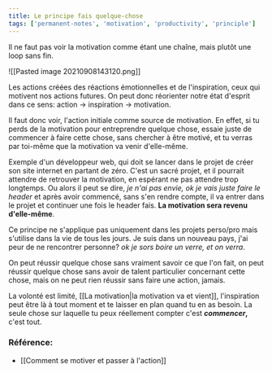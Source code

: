 ```yaml
---
title: Le principe fais quelque-chose
tags: ['permanent-notes', 'motivation', 'productivity', 'principle']
---
```


Il ne faut pas voir la motivation comme étant une chaîne, mais plutôt une loop sans fin.

![[Pasted image 20210908143120.png]]

Les actions créées des réactions émotionnelles et de l'inspiration, ceux qui motivent nos actions futures. On peut donc réorienter notre état d'esprit dans ce sens: action -> inspiration -> motivation.

Il faut donc voir, l'action initiale comme source de motivation. En effet, si tu perds de la motivation pour entreprendre quelque chose, essaie juste de commencer à faire cette chose, sans chercher à être motivé, et tu verras par toi-même que la motivation va venir d'elle-même.

Exemple d'un développeur web, qui doit se lancer dans le projet de créer son site internet en partant de zéro. C'est un sacré projet, et il pourrait attendre de retrouver la motivation, en espérant ne pas attendre trop longtemps. Ou alors il peut se dire, *je n'ai pas envie, ok je vais juste faire le header* et après avoir commencé, sans s'en rendre compte, il va entrer dans le projet et continuer une fois le header fais. **La motivation sera revenu d'elle-même**.

Ce principe ne s'applique pas uniquement dans les projets perso/pro mais s'utilise dans la vie de tous les jours. Je suis dans un nouveau pays, j'ai peur de ne rencontrer personne? *ok je sors boire un verre, et on verra*.

On peut réussir quelque chose sans vraiment savoir ce que l'on fait, on peut réussir quelque chose sans avoir de talent particulier concernant cette chose, mais on ne peut rien réussir sans faire une action, jamais. 

La volonté est limité, [[La motivation|la motivation va et vient]], l'inspiration peut être là à tout moment et te laisser en plan quand tu en as besoin. La seule chose sur laquelle tu peux réellement compter c'est ***commencer*,** c'est tout. 

### Référence:
- [[Comment se motiver et passer à l'action]]